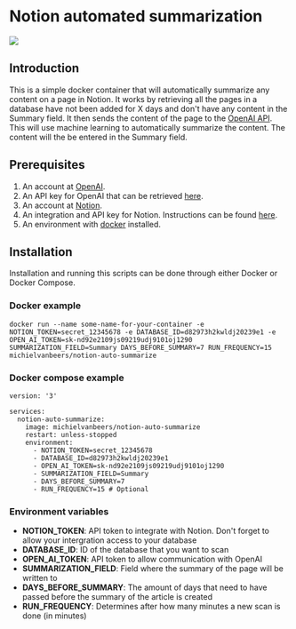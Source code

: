 # Notion automated summarization
![](https://i.imgur.com/qT1wADo.png)

## Introduction
This is a simple docker container that will automatically summarize any content on a page in Notion. It works by retrieving all the pages in a database have not been added for X days and don't have any content in the Summary field. It then sends the content of the page to the [OpenAI API](https://beta.openai.com/overview). This will use machine learning to automatically summarize the content. The content will the be entered in the Summary field.

## Prerequisites
1. An account at [OpenAI](https://beta.openai.com/).
2. An API key for OpenAI that can be retrieved [here](https://beta.openai.com/account/api-keys).
3. An account at [Notion](https://www.notion.so/).
4. An integration and API key for Notion. Instructions can be found [here](https://developers.notion.com/docs/getting-started).
5. An environment with [docker](https://docs.docker.com/get-docker/) installed.

## Installation
Installation and running this scripts can be done through either Docker or Docker Compose.

### Docker example
```
docker run --name some-name-for-your-container -e NOTION_TOKEN=secret_12345678 -e DATABASE_ID=d82973h2kwldj20239e1 -e OPEN_AI_TOKEN=sk-nd92e2109js09219udj9101oj1290 SUMMARIZATION_FIELD=Summary DAYS_BEFORE_SUMMARY=7 RUN_FREQUENCY=15 michielvanbeers/notion-auto-summarize
```

### Docker compose example
```
version: '3'

services:
  notion-auto-summarize:
    image: michielvanbeers/notion-auto-summarize
    restart: unless-stopped
    environment:
      - NOTION_TOKEN=secret_12345678
      - DATABASE_ID=d82973h2kwldj20239e1
      - OPEN_AI_TOKEN=sk-nd92e2109js09219udj9101oj1290
      - SUMMARIZATION_FIELD=Summary
      - DAYS_BEFORE_SUMMARY=7
      - RUN_FREQUENCY=15 # Optional
```

### Environment variables
* **NOTION_TOKEN**: API token to integrate with Notion. Don't forget to allow your intergration access to your database
* **DATABASE_ID**: ID of the database that you want to scan
* **OPEN_AI_TOKEN**: API token to allow communication with OpenAI
* **SUMMARIZATION_FIELD**: Field where the summary of the page will be written to
* **DAYS_BEFORE_SUMMARY**: The amount of days that need to have passed before the summary of the article is created
* **RUN_FREQUENCY**: Determines after how many minutes a new scan is done (in minutes)
